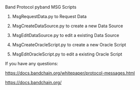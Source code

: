Band Protocol pyband MSG Scripts

1. MsgRequestData.py to Request Data

2. MsgCreateDataSource.py to create a new Data Source
3. MsgEditDataSource.py to edit a existing Data Source

4. MsgCreateOracleScript.py to create a new Oracle Script
5. MsgEditOracleScript.py to edit a existing Oracle Script


If you have any questions: 

https://docs.bandchain.org/whitepaper/protocol-messages.html

https://docs.bandchain.org/